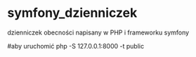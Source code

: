 # symfony_dzienniczek
dzienniczek obecności napisany w PHP i frameworku symfony

#aby uruchomić
php -S 127.0.0.1:8000 -t public